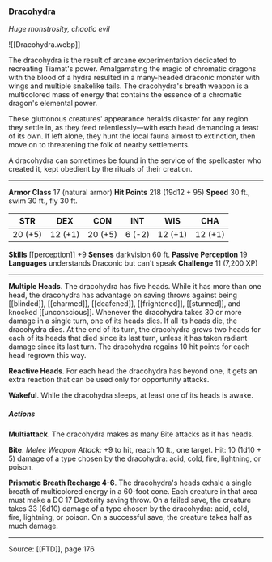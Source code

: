 ### Dracohydra
_Huge monstrosity, chaotic evil_

![[Dracohydra.webp]]

The dracohydra is the result of arcane experimentation dedicated to recreating Tiamat's power. Amalgamating the magic of chromatic dragons with the blood of a hydra resulted in a many-headed draconic monster with wings and multiple snakelike tails. The dracohydra's breath weapon is a multicolored mass of energy that contains the essence of a chromatic dragon's elemental power.

These gluttonous creatures' appearance heralds disaster for any region they settle in, as they feed relentlessly—with each head demanding a feast of its own. If left alone, they hunt the local fauna almost to extinction, then move on to threatening the folk of nearby settlements.

A dracohydra can sometimes be found in the service of the spellcaster who created it, kept obedient by the rituals of their creation.




---

**Armor Class** 17 (natural armor)
**Hit Points** 218 (19d12 + 95)
**Speed** 30 ft., swim 30 ft., fly 30 ft.

| STR     | DEX     | CON     | INT     | WIS     | CHA     |
|---------|---------|---------|---------|---------|---------|
| 20 (+5) | 12 (+1) | 20 (+5) | 6 (-2) | 12 (+1) | 12 (+1) |

**Skills** [[perception]] +9
**Senses** darkvision 60 ft.
**Passive Perception** 19
**Languages** understands Draconic but can't speak
**Challenge** 11 (7,200 XP)

---

**Multiple Heads**. The dracohydra has five heads. While it has more than one head, the dracohydra has advantage on saving throws against being [[blinded]], [[charmed]], [[deafened]], [[frightened]], [[stunned]], and knocked [[unconscious]]. Whenever the dracohydra takes 30 or more damage in a single turn, one of its heads dies. If all its heads die, the dracohydra dies. At the end of its turn, the dracohydra grows two heads for each of its heads that died since its last turn, unless it has taken radiant damage since its last turn. The dracohydra regains 10 hit points for each head regrown this way.

**Reactive Heads**. For each head the dracohydra has beyond one, it gets an extra reaction that can be used only for opportunity attacks.

**Wakeful**. While the dracohydra sleeps, at least one of its heads is awake.

##### Actions
**Multiattack**. The dracohydra makes as many Bite attacks as it has heads.

**Bite**. _Melee Weapon Attack:_ +9 to hit, reach 10 ft., one target. Hit: 10 (1d10 + 5) damage of a type chosen by the dracohydra: acid, cold, fire, lightning, or poison.

**Prismatic Breath Recharge 4-6**. The dracohydra's heads exhale a single breath of multicolored energy in a 60-foot cone. Each creature in that area must make a DC 17 Dexterity saving throw. On a failed save, the creature takes 33 (6d10) damage of a type chosen by the dracohydra: acid, cold, fire, lightning, or poison. On a successful save, the creature takes half as much damage.


---

Source: [[FTD]], page 176